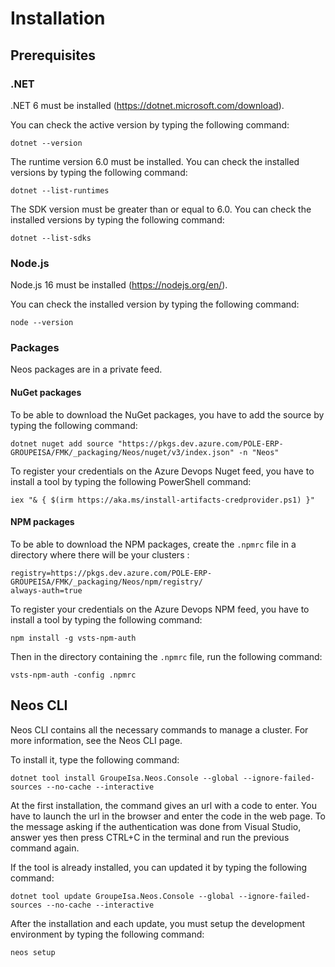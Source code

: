 # Installation

## Prerequisites

### .NET

.NET 6 must be installed (https://dotnet.microsoft.com/download).

You can check the active version by typing the following command:

```
dotnet --version
```

The runtime version 6.0 must be installed. You can check the installed versions by typing the following command:

```
dotnet --list-runtimes
```

The SDK version must be greater than or equal to 6.0. You can check the installed versions by typing the following command:

```
dotnet --list-sdks
```

### Node.js

Node.js 16 must be installed (https://nodejs.org/en/).

You can check the installed version by typing the following command:

```
node --version
```

### Packages

Neos packages are in a private feed.

#### NuGet packages

To be able to download the NuGet packages, you have to add the source by typing the following command:

```
dotnet nuget add source "https://pkgs.dev.azure.com/POLE-ERP-GROUPEISA/FMK/_packaging/Neos/nuget/v3/index.json" -n "Neos"
```

To register your credentials on the Azure Devops Nuget feed, you have to install a tool by typing the following PowerShell command:

```
iex "& { $(irm https://aka.ms/install-artifacts-credprovider.ps1) }"
```

#### NPM packages

To be able to download the NPM packages, create the `.npmrc` file in a directory where there will be your clusters :

```
registry=https://pkgs.dev.azure.com/POLE-ERP-GROUPEISA/FMK/_packaging/Neos/npm/registry/
always-auth=true
```

To register your credentials on the Azure Devops NPM feed, you have to install a tool by typing the following command:

```
npm install -g vsts-npm-auth
```

Then in the directory containing the `.npmrc` file, run the following command:

```
vsts-npm-auth -config .npmrc
```

## Neos CLI

Neos CLI contains all the necessary commands to manage a cluster. For more information, see the Neos CLI page.

To install it, type the following command:

```
dotnet tool install GroupeIsa.Neos.Console --global --ignore-failed-sources --no-cache --interactive
```

At the first installation, the command gives an url with a code to enter. You have to launch the url in the browser and enter the code in the web page.
To the message asking if the authentication was done from Visual Studio, answer yes then press CTRL+C in the terminal and run the previous command again.

If the tool is already installed, you can updated it by typing the following command:

```
dotnet tool update GroupeIsa.Neos.Console --global --ignore-failed-sources --no-cache --interactive
```

After the installation and each update, you must setup the development environment by typing the following command:

```
neos setup
```

